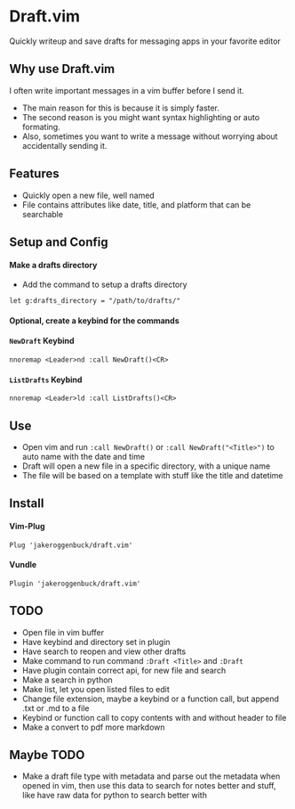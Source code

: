 # Draft.vim
Quickly writeup and save drafts for messaging apps in your favorite editor

## Why use Draft.vim
I often write important messages in a vim buffer before I send it.
- The main reason for this is because it is simply faster.
- The second reason is you might want syntax highlighting or auto formating. 
- Also, sometimes you want to write a message without worrying about accidentally sending it.

## Features
- Quickly open a new file, well named
- File contains attributes like date, title, and platform that can be searchable

## Setup and Config

#### Make a drafts directory
- Add the command to setup a drafts directory
```vim
let g:drafts_directory = "/path/to/drafts/"
```

#### Optional, create a keybind for the commands

#### `NewDraft` Keybind
```vim
nnoremap <Leader>nd :call NewDraft()<CR>
```

#### `ListDrafts` Keybind
```vim
nnoremap <Leader>ld :call ListDrafts()<CR>
```

## Use
- Open vim and run `:call NewDraft()` or `:call NewDraft("<Title>")` to auto name with the date and time
- Draft will open a new file in a specific directory, with a unique name
- The file will be based on a template with stuff like the title and datetime

## Install
#### Vim-Plug
`Plug 'jakeroggenbuck/draft.vim'`

#### Vundle
`Plugin 'jakeroggenbuck/draft.vim'`


## TODO
- Open file in vim buffer
- Have keybind and directory set in plugin
- Have search to reopen and view other drafts
- Make command to run command `:Draft <Title>` and `:Draft`
- Have plugin contain correct api, for new file and search
- Make a search in python
- Make list, let you open listed files to edit
- Change file extension, maybe a keybind or a function call, but append .txt or .md to a file
- Keybind or function call to copy contents with and without header to file
- Make a convert to pdf more markdown

## Maybe TODO
- Make a draft file type with metadata and parse out the metadata when opened in vim, then use this data to search for notes better and stuff, like have raw data for python to search better with
